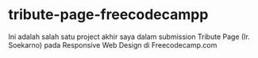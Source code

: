 # tribute-page-freecodecampp
Ini adalah salah satu project akhir saya dalam submission Tribute Page (Ir. Soekarno) pada Responsive Web Design di Freecodecamp.com
